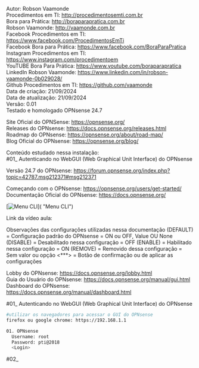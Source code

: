 Autor: Robson Vaamonde<br>
Procedimentos em TI: http://procedimentosemti.com.br<br>
Bora para Prática: http://boraparapratica.com.br<br>
Robson Vaamonde: http://vaamonde.com.br<br>
Facebook Procedimentos em TI: https://www.facebook.com/ProcedimentosEmTi<br>
Facebook Bora para Prática: https://www.facebook.com/BoraParaPratica<br>
Instagram Procedimentos em TI: https://www.instagram.com/procedimentoem<br>
YouTUBE Bora Para Prática: https://www.youtube.com/boraparapratica<br>
LinkedIn Robson Vaamonde: https://www.linkedin.com/in/robson-vaamonde-0b029028/<br>
Github Procedimentos em TI: https://github.com/vaamonde<br>
Data de criação: 21/09/2024<br>
Data de atualização: 21/09/2024<br>
Versão: 0.01<br>
Testado e homologado OPNsense 24.7

Site Oficial do OPNSense: https://opnsense.org/<br>
Releases do OPNsense: https://docs.opnsense.org/releases.html<br>
Roadmap do OPNsense: https://opnsense.org/about/road-map/<br>
Blog Oficial do OPNsense: https://opnsense.org/blog/

Conteúdo estudado nessa instalação:<br>
#01_ Autenticando no WebGUI (Web Graphical Unit Interface) do OPNsense<br>

Versão 24.7 do OPNsense: https://forum.opnsense.org/index.php?topic=42787.msg212371#msg212371

Começando com o OPNsense: https://opnsense.org/users/get-started/<br>
Documentação Oficial do OPNsense: https://docs.opnsense.org/

[![Menu CLI](http://img.youtube.com/vi//0.jpg)]( "Menu CLI")

Link da vídeo aula: 

Observações das configurações utilizadas nessa documentação
(DEFAULT) = Configuração padrão do OPNsense = ON ou OFF, Value OU None
(DISABLE) = Desabilitado nessa configuração = OFF
(ENABLE)  = Habilitado nessa configuração = ON
(REMOVE)  = Removido dessa configuração = Sem valor ou opção
<***>     = Botão de confirmação ou de aplicar as configurações

Lobby do OPNsense: https://docs.opnsense.org/lobby.html<br>
Guia do Usuário do OPNsense: https://docs.opnsense.org/manual/gui.html<br>
Dashboard do OPNsense: https://docs.opnsense.org/manual/dashboard.html

#01_ Autenticando no WebGUI (Web Graphical Unit Interface) do OPNsense<br>
```bash
#utilizar os navegadores para acessar o GUI do OPNsense
firefox ou google chrome: https://192.168.1.1

01. OPNsense
  Username: root
  Password: pti@2018
  <Login>
```

#02_ <br>
```bash

```
